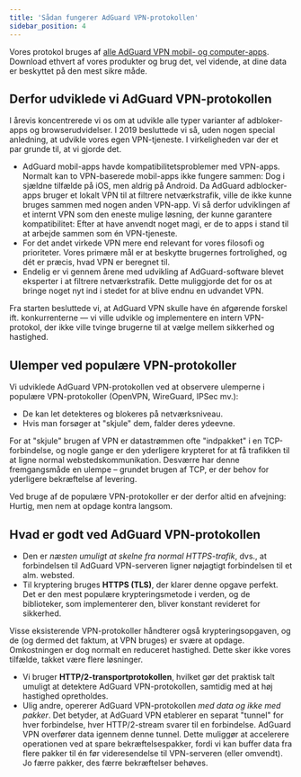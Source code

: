 ```yaml
---
title: 'Sådan fungerer AdGuard VPN-protokollen'
sidebar_position: 4
---
```


Vores protokol bruges af [alle AdGuard VPN mobil- og computer-apps](https://adguard-vpn.com/welcome.html). Download ethvert af vores produkter og brug det, vel vidende, at dine data er beskyttet på den mest sikre måde.

## Derfor udviklede vi AdGuard VPN-protokollen

I årevis koncentrerede vi os om at udvikle alle typer varianter af adbloker-apps og browserudvidelser. I 2019 besluttede vi så, uden nogen special anledning, at udvikle vores egen VPN-tjeneste. I virkeligheden var der et par grunde til, at vi gjorde det.

- AdGuard mobil-apps havde kompatibilitetsproblemer med VPN-apps. Normalt kan to VPN-baserede mobil-apps ikke fungere sammen: Dog i sjældne tilfælde på iOS, men aldrig på Android. Da AdGuard adblocker-apps bruger et lokalt VPN til at filtrere netværkstrafik, ville de ikke kunne bruges sammen med nogen anden VPN-app. Vi så derfor udviklingen af et internt VPN som den eneste mulige løsning, der kunne garantere kompatibilitet: Efter at have anvendt noget magi, er de to apps i stand til at arbejde sammen som én VPN-tjeneste.
- For det andet virkede VPN mere end relevant for vores filosofi og prioriteter. Vores primære mål er at beskytte brugernes fortrolighed, og dét er præcis, hvad VPN er beregnet til.
- Endelig er vi gennem årene med udvikling af AdGuard-software blevet eksperter i at filtrere netværkstrafik. Dette muliggjorde det for os at bringe noget nyt ind i stedet for at blive endnu en udvandet VPN.

Fra starten besluttede vi, at AdGuard VPN skulle have én afgørende forskel ift. konkurrenterne — vi ville udvikle og implementere en intern VPN-protokol, der ikke ville tvinge brugerne til at vælge mellem sikkerhed og hastighed.

## Ulemper ved populære VPN-protokoller

Vi udviklede AdGuard VPN-protokollen ved at observere ulemperne i populære VPN-protokoller (OpenVPN, WireGuard, IPSec mv.):

- De kan let detekteres og blokeres på netværksniveau.
- Hvis man forsøger at "skjule" dem, falder deres ydeevne.

For at "skjule" brugen af VPN er datastrømmen ofte "indpakket" i en TCP-forbindelse, og nogle gange er den yderligere krypteret for at få trafikken til at ligne normal webstedskommunikation. Desværre har denne fremgangsmåde en ulempe – grundet brugen af TCP, er der behov for yderligere bekræftelse af levering.

Ved bruge af de populære VPN-protokoller er der derfor altid en afvejning: Hurtig, men nem at opdage kontra langsom.

## Hvad er godt ved AdGuard VPN-protokollen

- Den er *næsten umuligt at skelne fra normal HTTPS-trafik*, dvs., at forbindelsen til AdGuard VPN-serveren ligner nøjagtigt forbindelsen til et alm. websted.
- Til kryptering bruges **HTTPS (TLS)**, der klarer denne opgave perfekt. Det er den mest populære krypteringsmetode i verden, og de biblioteker, som implementerer den, bliver konstant revideret for sikkerhed.

Visse eksisterende VPN-protokoller håndterer også krypteringsopgaven, og de (og dermed det faktum, at VPN bruges) er svære at opdage. Omkostningen er dog normalt en reduceret hastighed. Dette sker ikke vores tilfælde, takket være flere løsninger.

- Vi bruger **HTTP/2-transportprotokollen**, hvilket gør det praktisk talt umuligt at detektere AdGuard VPN-protokollen, samtidig med at høj hastighed opretholdes.
- Ulig andre, opererer AdGuard VPN-protokollen *med data og ikke med pakker*. Det betyder, at AdGuard VPN etablerer en separat "tunnel" for hver forbindelse, hver HTTP/2-stream svarer til en forbindelse. AdGuard VPN overfører data igennem denne tunnel. Dette muliggør at accelerere operationen ved at spare bekræftelsespakker, fordi vi kan buffer data fra flere pakker til én før videresendelse til VPN-serveren (eller omvendt). Jo færre pakker, des færre bekræftelser behøves.

